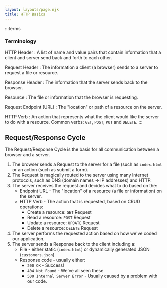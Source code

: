 ```yaml
---
layout: layouts/page.njk
title: HTTP Basics
---
```

:::terms
### Terminology
HTTP Header
: A list of name and value pairs that contain information that a client and server send back and forth to each other. 

Request Header
: The information a client (a browser) sends to a server to request a file or resource.  

Response Header
: The information that the server sends back to the browser. 

Resource
: The file or information that the browser is requesting.

Request Endpoint (URL)
: The "location" or path of a resource on the server. 

HTTP Verb
: An action that represents what the client would like the server to do with a resource. Common verbs: `GET`, `POST`, `PUT` and `DELETE`.
:::

## Request/Response Cycle
The Request/Response Cycle is the basis for all communication between a browser and a server.
1. The browser sends a Request to the server for a file (such as `index.html` or an action (such as submit a form).
2. The Request is magically routed to the server using many Internet protocols, such as DNS (domain names -> IP addresses) and HTTP.
3. The server receives the request and decides what to do based on the:
    - Endpoint URL - The "location" of a resource (a file or information) on the server.
    - HTTP Verb - The action that is requested, based on CRUD operations:
        - Create a resource: `GET` Request
        - Read a resource: `POST` Request
        - Update a resource: `UPDATE` Request
        - Delete a resource: `DELETE` Request
4. The server performs the requested action based on how we've coded our application.
5. The server sends a Response back to the client including a:
    - File - either static (`index.html`) or dynamically generated JSON (`customers.json`).
    - Response code - usually either:
        - `200 OK` - Success!
        - `404 Not Found` - We've all seen these.
        - `500 Internal Server Error` - Usually caused by a problem with our code.

